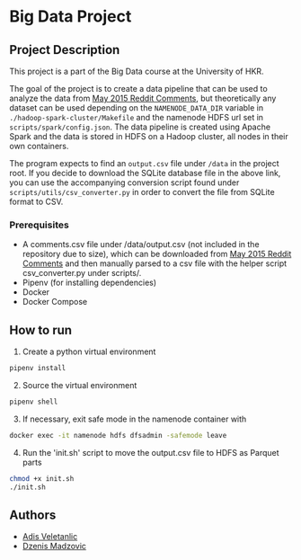 # Big Data Project

## Project Description

This project is a part of the Big Data course at the University of HKR. 

The goal of the project is to create a data pipeline that can be used to analyze the data from [May 2015 Reddit Comments](https://www.kaggle.com/datasets/kaggle/reddit-comments-may-2015/), but theoretically any dataset can be used depending on the `NAMENODE_DATA_DIR` variable in `./hadoop-spark-cluster/Makefile` and the namenode HDFS url set in `scripts/spark/config.json`. The data pipeline is created using Apache Spark and the data is stored in HDFS on a Hadoop cluster, all nodes in their own containers.

The program expects to find an `output.csv` file under `/data` in the project root. If you decide to download the SQLite database file in the above link, you can use the accompanying conversion script found under `scripts/utils/csv_converter.py` in order to convert the file from SQLite format to CSV. 

### Prerequisites

- A comments.csv file under /data/output.csv (not included in the repository due to size), which can be downloaded from [May 2015 Reddit Comments](https://www.kaggle.com/datasets/kaggle/reddit-comments-may-2015/) and then manually parsed to a csv file with the helper script csv_converter.py under scripts/.
- Pipenv (for installing dependencies)
- Docker
- Docker Compose

## How to run

1. Create a python virtual environment
```sh
pipenv install
```

2. Source the virtual environment
```sh
pipenv shell
```

3. If necessary, exit safe mode in the namenode container with
```sh
docker exec -it namenode hdfs dfsadmin -safemode leave
```

4. Run the 'init.sh' script to move the output.csv file to HDFS as Parquet parts
```sh
chmod +x init.sh
./init.sh
```

## Authors

- [Adis Veletanlic](https://github.com/adisve)
- [Dzenis Madzovic](https://github.com/psychicplatypus)
